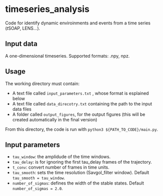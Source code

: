 # timeseries_analysis
Code for identify dynamic enviroinments and events from a time series 
(*t*SOAP, LENS...). 

## Input data
A one-dimensional timeseries. Supported formats: .npy, npz.

## Usage
The working directory must contain:
* A text file called `input_parameters.txt` , whose format is esplained below
* A text file called `data_direcotry.txt` containing the path to the input data files
* A folder called `output_figures`, for the output figures (this will be created automatically in the final version) 

From this directory, the code is run with `python3 ${PATH_TO_CODE}/main.py`. 

## Input parameters
* `tau_window`: the amplidude of the time windows. 
* `tau_delay`: is for ignoring the first tau_delay frames of the trajectory. 
* `t_conv`: convert number of frames in time units. 
* `tau_smooth`: sets the time resolution (Savgol_filter window). Default `tau_smooth = tau_window`. 
* `number_of_sigmas`: defines the width of the stable states. Default `number_of_sigmas = 2.0`. 